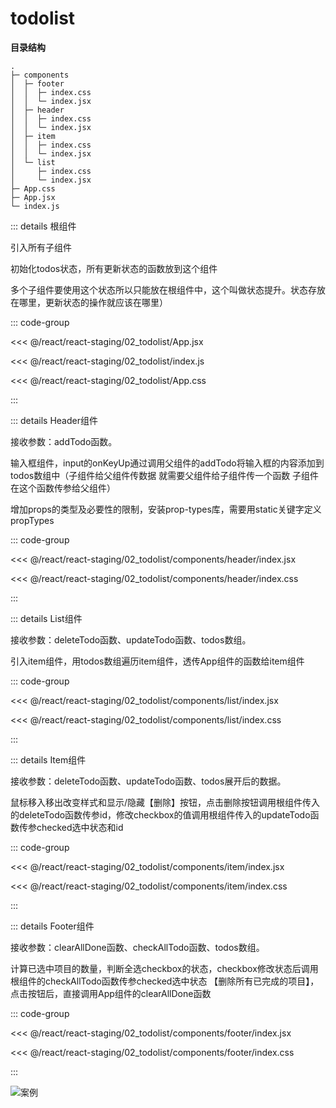 # todolist

**目录结构**
```
.
├─ components
│  ├─ footer
│  │  ├─ index.css
│  │  └─ index.jsx
│  ├─ header
│  │  ├─ index.css
│  │  └─ index.jsx
│  ├─ item
│  │  ├─ index.css
│  │  └─ index.jsx
│  └─ list
│     ├─ index.css
│     └─ index.jsx
├─ App.css
├─ App.jsx
└─ index.js
```

::: details 根组件

引入所有子组件

初始化todos状态，所有更新状态的函数放到这个组件

多个子组件要使用这个状态所以只能放在根组件中，这个叫做状态提升。状态存放在哪里，更新状态的操作就应该在哪里）

::: code-group

<<< @/react/react-staging/02_todolist/App.jsx

<<< @/react/react-staging/02_todolist/index.js

<<< @/react/react-staging/02_todolist/App.css

:::


::: details Header组件

接收参数：addTodo函数。

输入框组件，input的onKeyUp通过调用父组件的addTodo将输入框的内容添加到todos数组中（子组件给父组件传数据  就需要父组件给子组件传一个函数  子组件在这个函数传参给父组件）

增加props的类型及必要性的限制，安装prop-types库，需要用static关键字定义propTypes

::: code-group

<<< @/react/react-staging/02_todolist/components/header/index.jsx

<<< @/react/react-staging/02_todolist/components/header/index.css

:::


::: details List组件

接收参数：deleteTodo函数、updateTodo函数、todos数组。

引入item组件，用todos数组遍历item组件，透传App组件的函数给item组件

::: code-group

<<< @/react/react-staging/02_todolist/components/list/index.jsx

<<< @/react/react-staging/02_todolist/components/list/index.css

:::


::: details Item组件

接收参数：deleteTodo函数、updateTodo函数、todos展开后的数据。

鼠标移入移出改变样式和显示/隐藏【删除】按钮，点击删除按钮调用根组件传入的deleteTodo函数传参id，修改checkbox的值调用根组件传入的updateTodo函数传参checked选中状态和id

::: code-group

<<< @/react/react-staging/02_todolist/components/item/index.jsx

<<< @/react/react-staging/02_todolist/components/item/index.css

:::




::: details Footer组件

接收参数：clearAllDone函数、checkAllTodo函数、todos数组。

计算已选中项目的数量，判断全选checkbox的状态，checkbox修改状态后调用根组件的checkAllTodo函数传参checked选中状态
【删除所有已完成的项目】，点击按钮后，直接调用App组件的clearAllDone函数

::: code-group

<<< @/react/react-staging/02_todolist/components/footer/index.jsx

<<< @/react/react-staging/02_todolist/components/footer/index.css

:::



![案例](/react/react-staging/1722224164180.gif)
